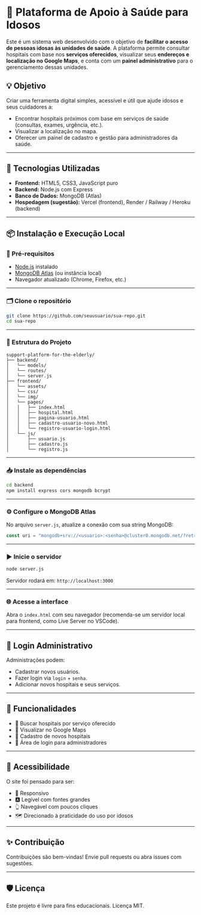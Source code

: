 # 🏥 Plataforma de Apoio à Saúde para Idosos

Este é um sistema web desenvolvido com o objetivo de **facilitar o acesso de pessoas idosas às unidades de saúde**. A plataforma permite consultar hospitais com base nos **serviços oferecidos**, visualizar seus **endereços e localização no Google Maps**, e conta com um **painel administrativo** para o gerenciamento dessas unidades.

## 💡 Objetivo

Criar uma ferramenta digital simples, acessível e útil que ajude idosos e seus cuidadores a:

* Encontrar hospitais próximos com base em serviços de saúde (consultas, exames, urgência, etc.).
* Visualizar a localização no mapa.
* Oferecer um painel de cadastro e gestão para administradores da saúde.

---

## 🚀 Tecnologias Utilizadas

* **Frontend:** HTML5, CSS3, JavaScript puro
* **Backend:** Node.js com Express
* **Banco de Dados:** MongoDB (Atlas)
* **Hospedagem (sugestão):** Vercel (frontend), Render / Railway / Heroku (backend)

---

## 📦 Instalação e Execução Local

### 🔧 Pré-requisitos

* [Node.js](https://nodejs.org/) instalado
* [MongoDB Atlas](https://www.mongodb.com/cloud/atlas/register) (ou instância local)
* Navegador atualizado (Chrome, Firefox, etc.)

---

### 🗂️ Clone o repositório

```bash
git clone https://github.com/seuusuario/sua-repo.git
cd sua-repo
```

---

### 📁 Estrutura do Projeto

```
support-platform-for-the-elderly/
├── backend/
│   └── models/
│   └── routes/
│   └── server.js
├── frontend/
│   └── assets/
│   └── css/
│   └── img/
│   └── pages/
│   │   ├── index.html
│   │   ├── hospital.html
│   │   ├── pagina-usuario.html
│   │   ├── cadastro-usuario-novo.html
│   │   └── registro-usuario-login.html
│   └── js/
│       ├── usuario.js
│       ├── cadastro.js
│       └── registro.js
```

---

### 📥 Instale as dependências

```bash
cd backend
npm install express cors mongodb bcrypt
```

---

### ⚙️ Configure o MongoDB Atlas

No arquivo `server.js`, atualize a conexão com sua string MongoDB:

```js
const uri = "mongodb+srv://<usuario>:<senha>@cluster0.mongodb.net/?retryWrites=true&w=majority";
```

---

### ▶️ Inicie o servidor

```bash
node server.js
```

Servidor rodará em:
`http://localhost:3000`

---

### 🌐 Acesse a interface

Abra o `index.html` com seu navegador (recomenda-se um servidor local para frontend, como Live Server no VSCode).

---

## 👤 Login Administrativo

Administrações podem:

* Cadastrar novos usuários.
* Fazer login via `login` + `senha`.
* Adicionar novos hospitais e seus serviços.

---

## 📌 Funcionalidades

* 🔎 Buscar hospitais por serviço oferecido
* 📍 Visualizar no Google Maps
* 🧾 Cadastro de novos hospitais
* 🔐 Área de login para administradores

---

## 👵 Acessibilidade

O site foi pensado para ser:

* 📱 Responsivo
* 🅰️ Legível com fontes grandes
* 👆 Navegável com poucos cliques
* 🗺️ Direcionado à praticidade do uso por idosos

---

## ✨ Contribuição

Contribuições são bem-vindas! Envie pull requests ou abra issues com sugestões.

---

## 🛡️ Licença

Este projeto é livre para fins educacionais. Licença MIT.

